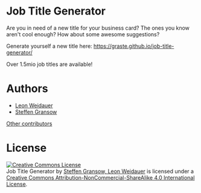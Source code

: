 # Job Title Generator

Are you in need of a new title for your business card? The ones you know
aren't cool enough? How about some awesome suggestions?

Generate yourself a new title here: https://graste.github.io/job-title-generator/

Over 1.5mio job titles are available!

# Authors

* [Leon Weidauer](https://www.lnwdr.de)
* [Steffen Gransow](https://github.com/graste)

[Other contributors](https://github.com/graste/job-title-generator/graphs/contributors)

# License

<a rel="license" href="http://creativecommons.org/licenses/by-nc-sa/4.0/"><img alt="Creative Commons License" style="border-width:0" src="https://i.creativecommons.org/l/by-nc-sa/4.0/88x31.png" /></a><br /><span xmlns:dct="http://purl.org/dc/terms/" href="http://purl.org/dc/dcmitype/InteractiveResource" property="dct:title" rel="dct:type">Job Title Generator</span> by <a xmlns:cc="http://creativecommons.org/ns#" href="https://github.com/graste/job-title-generator" property="cc:attributionName" rel="cc:attributionURL">Steffen Gransow, Leon Weidauer</a> is licensed under a <a rel="license" href="http://creativecommons.org/licenses/by-nc-sa/4.0/">Creative Commons Attribution-NonCommercial-ShareAlike 4.0 International License</a>.

